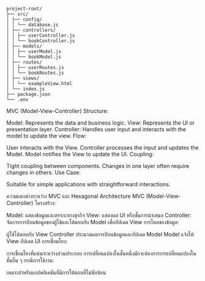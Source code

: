 ```
project-root/
├── src/
│ ├── config/
│ │ └── database.js
│ ├── controllers/
│ │ ├── userController.js
│ │ └── bookController.js
│ ├── models/
│ │ ├── userModel.js
│ │ └── bookModel.js
│ ├── routes/
│ │ ├── userRoutes.js
│ │ └── bookRoutes.js
│ ├── views/
│ │ └── exampleView.html
│ └── index.js
├── package.json
└── .env
```

MVC (Model-View-Controller)
Structure:

Model: Represents the data and business logic.
View: Represents the UI or presentation layer.
Controller: Handles user input and interacts with the model to update the view.
Flow:

User interacts with the View.
Controller processes the input and updates the Model.
Model notifies the View to update the UI.
Coupling:

Tight coupling between components.
Changes in one layer often require changes in others.
Use Case:

Suitable for simple applications with straightforward interactions.

ความแตกต่างระหว่าง MVC และ Hexagonal Architecture
MVC (Model-View-Controller)
โครงสร้าง:

Model: แสดงข้อมูลและตรรกะทางธุรกิจ
View: แสดงผล UI หรือชั้นการนำเสนอ
Controller: จัดการการป้อนข้อมูลของผู้ใช้และโต้ตอบกับ Model เพื่ออัปเดต View
การไหลของข้อมูล:

ผู้ใช้โต้ตอบกับ View
Controller ประมวลผลการป้อนข้อมูลและอัปเดต Model
Model แจ้งให้ View อัปเดต UI
การเชื่อมโยง:

การเชื่อมโยงที่แน่นระหว่างส่วนประกอบ
การเปลี่ยนแปลงในชั้นหนึ่งมักจะต้องการการเปลี่ยนแปลงในชั้นอื่น ๆ
กรณีการใช้งาน:

เหมาะสำหรับแอปพลิเคชันที่มีการโต้ตอบที่ไม่ซับซ้อน
